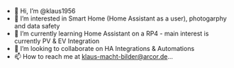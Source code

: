 - 👋 Hi, I’m @klaus1956
- 👀 I’m interested in Smart Home (Home Assistant as a user), photogarphy and data safety
- 🌱 I’m currently learning Home Assistant on a RP4 - main interest is currently PV & EV Integration
- 💞️ I’m looking to collaborate on HA Integrations & Automations
- 📫 How to reach me at klaus-macht-bilder@arcor.de...

<!---
klaus1956/klaus1956 is a ✨ special ✨ repository because its `README.md` (this file) appears on your GitHub profile.
You can click the Preview link to take a look at your changes.
--->
